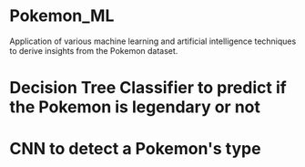 # Pokemon_ML
Application of various machine learning and artificial intelligence techniques to derive insights from the Pokemon dataset.

# Decision Tree Classifier to predict if the Pokemon is legendary or not

# CNN to detect a Pokemon's type

